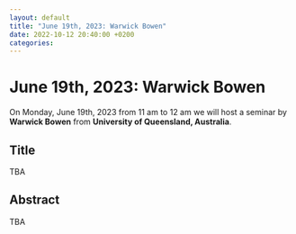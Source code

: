 ```yaml
---
layout: default
title: "June 19th, 2023: Warwick Bowen"
date: 2022-10-12 20:40:00 +0200
categories:
---
```


# June 19th, 2023: Warwick Bowen

On Monday, June 19th, 2023 from 11 am to 12 am we will host a seminar by **Warwick Bowen** from **University of Queensland, Australia**. 

## Title

TBA

## Abstract 

TBA




